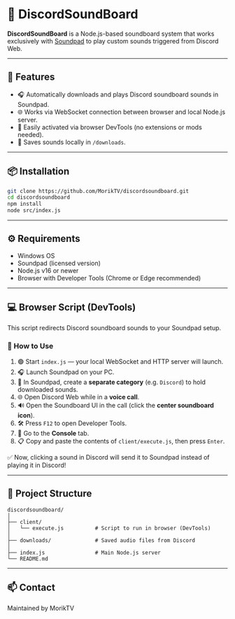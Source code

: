 # 🎵 DiscordSoundBoard

**DiscordSoundBoard** is a Node.js-based soundboard system that works exclusively with [Soundpad](https://leppsoft.com/soundpad/) to play custom sounds triggered from Discord Web.

---

## 🚀 Features

- 🎧 Automatically downloads and plays Discord soundboard sounds in Soundpad.
- 🌐 Works via WebSocket connection between browser and local Node.js server.
- 🧩 Easily activated via browser DevTools (no extensions or mods needed).
- 💾 Saves sounds locally in `/downloads`.

---

## 📦 Installation

```bash
git clone https://github.com/MorikTV/discordsoundboard.git
cd discordsoundboard
npm install
node src/index.js
```
---

## ⚙️ Requirements

- Windows OS  
- Soundpad (licensed version)  
- Node.js v16 or newer  
- Browser with Developer Tools (Chrome or Edge recommended)  

---

## 💻 Browser Script (DevTools)

This script redirects Discord soundboard sounds to your Soundpad setup.

### 🔧 How to Use

1. 🟢 Start `index.js` — your local WebSocket and HTTP server will launch.  
2. 🎧 Launch Soundpad on your PC.  
3. 📁 In Soundpad, create a **separate category** (e.g. `Discord`) to hold downloaded sounds.  
4. 🌐 Open Discord Web while in a **voice call**.  
5. 🔊 Open the Soundboard UI in the call (click the **center soundboard icon**).  
6. 🛠️ Press `F12` to open Developer Tools.  
7. 🧠 Go to the **Console** tab.  
8. 📋 Copy and paste the contents of `client/execute.js`, then press `Enter`.  

✅ Now, clicking a sound in Discord will send it to Soundpad instead of playing it in Discord!

---

## 📂 Project Structure
```
discordsoundboard/
│
├── client/
│   └── execute.js          # Script to run in browser (DevTools)
│
├── downloads/              # Saved audio files from Discord
│
├── index.js                # Main Node.js server
└── README.md
```
---

## 📫 Contact

Maintained by MorikTV
